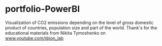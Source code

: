 # portfolio-PowerBI
Visualization of CO2 emissions depending on the level of gross domestic product of countries, population size and part of the world.
Thank's for the educational materials from Nikita Tymoshenko on www.youtube.com/@ion_lab
